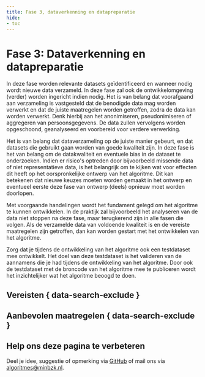 ```yaml
--- 
title: Fase 3, dataverkenning en datapreparatie
hide:
- toc
---
```

# Fase 3: Dataverkenning en datapreparatie
In deze fase worden relevante datasets geïdentificeerd en wanneer nodig wordt nieuwe data verzameld.
In deze fase zal ook de ontwikkelomgeving (verder) worden ingericht indien nodig.
Het is van belang dat voorafgaand aan verzameling is vastgesteld dat de benodigde data mag worden verwerkt en dat de juiste maatregelen worden getroffen, zodra de data kan worden verwerkt.
Denk hierbij aan het anonimiseren, pseudonimiseren of aggregeren van persoonsgegevens.
De data zullen vervolgens worden opgeschoond, geanalyseerd en voorbereid voor verdere verwerking.

Het is van belang dat dataverzameling op de juiste manier gebeurt, en dat datasets die gebruikt gaan worden van goede kwaliteit zijn.
In deze fase is het van belang om de datakwaliteit en eventuele bias in de dataset te onderzoeken.
Indien er risico's optreden door bijvoorbeeld missende data of niet representatieve data, is het belangrijk om te kijken wat voor effecten dit heeft op het oorspronkelijke ontwerp van het algoritme.
Dit kan betekenen dat nieuwe keuzes moeten worden gemaakt in het ontwerp en eventueel eerste deze fase van ontwerp (deels) opnieuw moet worden doorlopen.

Met voorgaande handelingen wordt het fundament gelegd om het algoritme te kunnen ontwikkelen. 
In de praktijk zal bijvoorbeeld het analyseren van de data niet stoppen na deze fase, maar terugkerend zijn in alle fasen die volgen. 
Als de verzamelde data van voldoende kwaliteit is en de vereiste maatregelen zijn getroffen, dan kan worden gestart met het ontwikkelen van het algoritme. 

Zorg dat je tijdens de ontwikkeling van het algoritme ook een testdataset mee ontwikkelt. Het doel van deze testdataset is het valideren van de aannamens die je had tijdens de ontwikkeling van het algoritme. Door ook de testdataset met de broncode van het algoritme mee te publiceren wordt het inzichtelijker wat het algoritme beoogd te doen.

## Vereisten { data-search-exclude }

<!-- list_vereisten levenscyclus/dataverkenning-en-datapreparatie no-rol no-levenscyclus no-search no-onderwerp -->

## Aanbevolen maatregelen { data-search-exclude }

<!-- list_maatregelen levenscyclus/dataverkenning-en-datapreparatie no-rol no-levenscyclus no-search no-onderwerp -->


## Help ons deze pagina te verbeteren
Deel je idee, suggestie of opmerking via [GitHub](https://github.com/MinBZK/Algoritmekader/issues/new/choose) of mail ons via [algoritmes@minbzk.nl](mailto:algoritmes@minbzk.nl).
